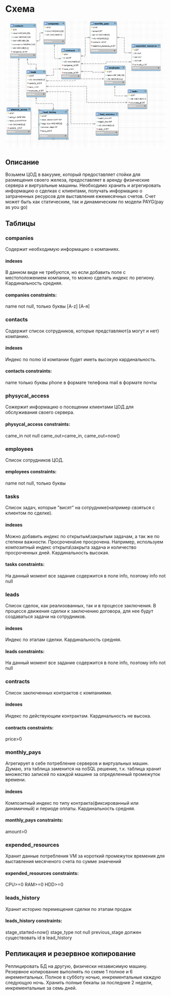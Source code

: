 #  Схема
![alt text](/schema/schema.bmp)
## Описание
Возьмем ЦОД в вакууме, который предоставляет стойки для размещения своего железа, предоставляет в аренду физические сервера и виртуальные машины.
Необходимо хранить и агрегировать информацию о сделках с клиентами, получать информацию о затраченных ресурсов для выставления ежемесячных счетов. Счет может быть как статическим, так и динамическим по модели PAYG(pay as you go)
## Таблицы
### companies
Содержит необходимую информацию о компаниях.
#### indexes
В данном виде не требуются, но если добавить поле с местоположением компании, то можно сделать индекс по региону. Кардинальность средняя.
#### companies constraints:
name not null, только буквы [A-z] [А-я]

### contacts
Содержит список сотрудников, которые представляют(а могут и нет) компанию.
#### indexes
Индекс по полю id компании будет иметь высокую кардинальность.
#### contacts constraints:
name только буквы
phone в формате телефона
mail в формате почты

### physycal_access
Сожержит информацию о посещении клиентами ЦОД для обслуживания своего сервера.
#### physycal_access constraints:
came_in not null
came_out>came_in, came_out=now()

### employees
Список сотрудников ЦОД.
#### employees constraints:
name not null, только буквы

### tasks
Список задач, которые "висят" на сотруднике(например свзяться с клиентом по сделке).
#### indexes
Можно добавить индекс по открытым\закрытым задачам, а так же по степени важности. Просрочена\не просрочена.
Например, используем композитный индекс открыта\закрыта задача и количество просроченных дней. Кардинальность высокая.
#### tasks constraints:
На данный момент все задание содержится в поле info, поэтому info not null

### leads
Список сделок, как реализованных, так и в процессе заключения. В процессе движения сделки к заключению договора, для нее будут создаваться задачи на сотрудников.
#### indexes
Индекс по этапам сделки. Кардинальность средняя.
#### leads constraints:
На данный момент все задание содержится в поле info, поэтому info not null

### contracts
Список заключенных контрактов с компаниями.
#### indexes
Индекс по действующим контрактам. Кардинальность не высока.
#### contracts constraints:
price>0

### monthly_pays
Агрегирует в себе потребление серверов и виртуальных машин. Думаю, эта таблица заменится на noSQL решение, т.к. таблица хранит множество записей по каждой машине за определенный промежуток времени.
#### indexes
Композитный индекс по типу контракта(фиксированный или динамичный) и периоде оплаты. Кардинальность средняя.
#### monthly_pays constraints:
amount>0

### expended_resources
Хранит данные потребления VM за короткий промежуток времения для выставления месяченого счета по сумме знаечений
#### expended_resources constraints:
CPU>=0
RAM>=0
HDD>=0

### leads_history
Хранит историю перемещения сделки по этапам продаж
#### leads_history constraints:
stage_started=now()
stage_type not null
previous_stage должен существовать id в lead_history
## Репликация и резервное копирование
Реплицировать БД на другую, физически независимую машину.
Резервное копирование выполнять по схеме 1 полное и 6 инрементальных. Полное в субботу ночью, инкрементальные каждую следующую ночь. Хранить полные бекапы за последние 2 недели, инкрементальные за семь дней.
